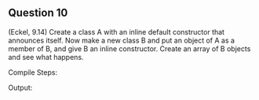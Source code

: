 ## Question 10

(Eckel, 9.14) Create a class A with an inline default constructor that announces itself. Now make a new class B and put an object of A as a member of B, and give B an inline constructor. Create an array of B objects and see what happens.

Compile Steps:

Output:
